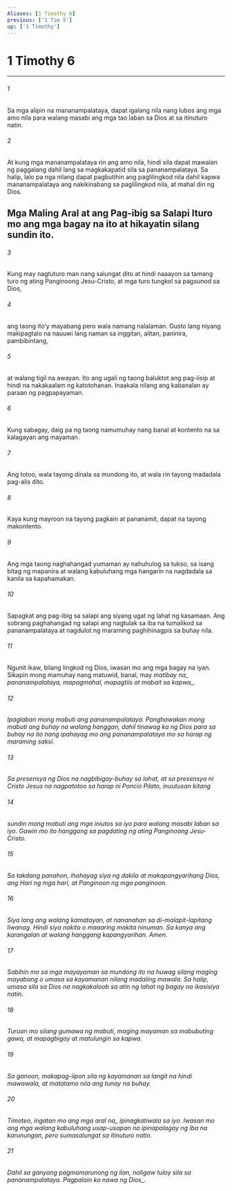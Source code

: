 ```yaml
---
Aliases: [1 Timothy 6]
previous: ['1 Tim 5']
up: ['1 Timothy']
---
```

# 1 Timothy 6

***






















###### 1 










Sa mga alipin na mananampalataya, dapat igalang nila nang lubos ang mga amo nila para walang masabi ang mga tao laban sa Dios at sa itinuturo natin. 





















###### 2 










At kung mga mananampalataya rin ang amo nila, hindi sila dapat mawalan ng paggalang dahil lang sa magkakapatid sila sa pananampalataya. Sa halip, lalo pa nga nilang dapat pagbutihin ang paglilingkod nila dahil kapwa mananampalataya ang nakikinabang sa paglilingkod nila, at mahal din ng Dios.

## Mga Maling Aral at ang Pag-ibig sa Salapi Ituro mo ang mga bagay na ito at hikayatin silang sundin ito. 





















###### 3 










Kung may nagtuturo man nang salungat dito at hindi naaayon sa tamang turo ng ating Panginoong Jesu-Cristo, at mga turo tungkol sa pagsunod sa Dios, 





















###### 4 










ang taong itoʼy mayabang pero wala namang nalalaman. Gusto lang niyang makipagtalo na nauuwi lang naman sa inggitan, alitan, paninira, pambibintang, 





















###### 5 










at walang tigil na awayan. Ito ang ugali ng taong baluktot ang pag-iisip at hindi na nakakaalam ng katotohanan. Inaakala nilang ang kabanalan ay paraan ng pagpapayaman. 





















###### 6 










Kung sabagay, daig pa ng taong namumuhay nang banal at kontento na sa kalagayan ang mayaman. 





















###### 7 










Ang totoo, wala tayong dinala sa mundong ito, at wala rin tayong madadala pag-alis dito. 





















###### 8 










Kaya kung mayroon na tayong pagkain at pananamit, dapat na tayong makontento. 





















###### 9 










Ang mga taong naghahangad yumaman ay nahuhulog sa tukso, sa isang bitag ng mapanira at walang kabuluhang mga hangarin na nagdadala sa kanila sa kapahamakan. 





















###### 10 










Sapagkat ang pag-ibig sa salapi ang siyang ugat ng lahat ng kasamaan. Ang sobrang paghahangad ng salapi ang nagtulak sa iba na tumalikod sa pananampalataya at nagdulot ng maraming paghihinagpis sa buhay nila. 





















###### 11 










Ngunit ikaw, bilang lingkod ng Dios, iwasan mo ang mga bagay na iyan. Sikapin mong mamuhay nang matuwid, banal, may <i class="trans-change">matibay na_ pananampalataya, mapagmahal, mapagtiis at mabait <i class="trans-change">sa kapwa_. 





















###### 12 










Ipaglaban mong mabuti ang pananampalataya. Panghawakan mong mabuti ang buhay na walang hanggan, dahil tinawag ka ng Dios para sa buhay na ito nang ipahayag mo ang pananampalataya mo sa harap ng maraming saksi. 





















###### 13 










Sa presensya ng Dios na nagbibigay-buhay sa lahat, at sa presensya ni Cristo Jesus na nagpatotoo sa harap ni Poncio Pilato, inuutusan kitang 





















###### 14 










sundin mong mabuti ang mga iniutos sa iyo para walang masabi laban sa iyo. Gawin mo ito hanggang sa pagdating ng ating Panginoong Jesu-Cristo. 





















###### 15 










Sa takdang panahon, ihahayag siya ng dakila at makapangyarihang Dios, ang Hari ng mga hari, at Panginoon ng mga panginoon. 





















###### 16 










Siya lang ang walang kamatayan, at nananahan sa di-malapit-lapitang liwanag. Hindi siya nakita o maaaring makita ninuman. Sa kanya ang karangalan at walang hanggang kapangyarihan. Amen. 





















###### 17 










Sabihin mo sa mga mayayaman sa mundong ito na huwag silang maging mayabang o umasa sa kayamanan nilang madaling mawala. Sa halip, umasa sila sa Dios na nagkakaloob sa atin ng lahat ng bagay na ikasisiya natin. 





















###### 18 










Turuan mo silang gumawa ng mabuti, maging mayaman sa mabubuting gawa, at mapagbigay at matulungin sa kapwa. 





















###### 19 










Sa ganoon, makapag-iipon sila ng kayamanan sa langit na hindi mawawala, at matatamo nila ang tunay na buhay. 





















###### 20 










Timoteo, ingatan mo ang <i class="trans-change">mga aral na_ ipinagkatiwala sa iyo. Iwasan mo ang mga walang kabuluhang usap-usapan na ipinapalagay ng iba na karunungan, pero sumasalungat sa itinuturo natin. 





















###### 21 










Dahil sa ganyang pagmamarunong ng ilan, naligaw tuloy sila sa pananampalataya. Pagpalain ka nawa <i class="trans-change">ng Dios_.
